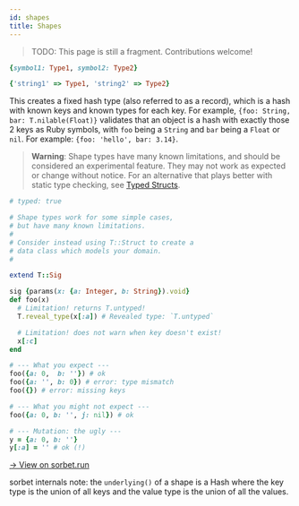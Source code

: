 ```yaml
---
id: shapes
title: Shapes
---
```


> TODO: This page is still a fragment. Contributions welcome!

```ruby
{symbol1: Type1, symbol2: Type2}

{'string1' => Type1, 'string2' => Type2}
```

This creates a fixed hash type (also referred to as a record), which is a hash with known keys and known types for each key. For example, `{foo: String, bar: T.nilable(Float)}` validates that an object is a hash with exactly those 2 keys as Ruby symbols, with `foo` being a `String` and `bar` being a `Float` or `nil`. For example: `{foo: 'hello', bar: 3.14}`.

> **Warning**: Shape types have many known limitations, and should be considered an experimental feature. They may not work as expected or change without notice. For an alternative that plays better with static type checking, see [Typed Structs](tstruct.md).

```ruby
# typed: true

# Shape types work for some simple cases,
# but have many known limitations.
#
# Consider instead using T::Struct to create a
# data class which models your domain.
#

extend T::Sig

sig {params(x: {a: Integer, b: String}).void}
def foo(x)
  # Limitation! returns T.untyped!
  T.reveal_type(x[:a]) # Revealed type: `T.untyped`

  # Limitation! does not warn when key doesn't exist!
  x[:c]
end

# --- What you expect ---
foo({a: 0,  b: ''}) # ok
foo({a: '', b: 0}) # error: type mismatch
foo({}) # error: missing keys

# --- What you might not expect ---
foo({a: 0, b: '', j: nil}) # ok

# --- Mutation: the ugly ---
y = {a: 0, b: ''}
y[:a] = '' # ok (!)
```

<a href="https://sorbet.run/#%23%20typed%3A%20true%0A%0A%23%20Shape%20types%20work%20for%20some%20simple%20cases%2C%0A%23%20but%20have%20many%20known%20limitations.%0A%23%0A%23%20Consider%20instead%20using%20T%3A%3AProps%20%2F%20T%3A%3AStruct%20to%20create%20a%0A%23%20data%20class%20which%20models%20your%20domain.%0A%23%0A%0Aextend%20T%3A%3ASig%0A%0Asig%20%7Bparams%28x%3A%20%7Ba%3A%20Integer%2C%20b%3A%20String%7D%29.void%7D%0Adef%20foo%28x%29%0A%20%20%23%20Limitation!%20returns%20T.untyped!%0A%20%20T.reveal_type%28x%5B%3Aa%5D%29%20%23%20Revealed%20type%3A%20%60T.untyped%60%0A%0A%20%20%23%20Limitation!%20does%20not%20warn%20when%20key%20doesn't%20exist!%0A%20%20x%5B%3Ac%5D%0Aend%0A%0A%23%20---%20What%20you%20expect%20---%0Afoo%28%7Ba%3A%200%2C%20%20b%3A%20''%7D%29%20%23%20ok%0Afoo%28%7Ba%3A%20''%2C%20b%3A%200%7D%29%20%23%20error%3A%20type%20mismatch%0Afoo%28%7B%7D%29%20%23%20error%3A%20missing%20keys%0A%0A%23%20---%20What%20you%20might%20not%20expect%20---%0Afoo%28%7Ba%3A%200%2C%20b%3A%20''%2C%20j%3A%20nil%7D%29%20%23%20ok%0A%0A%23%20---%20Mutation%3A%20the%20ugly%20---%0Ay%20%3D%20%7Ba%3A%200%2C%20b%3A%20''%7D%0Ay%5B%3Aa%5D%20%3D%20''%20%23%20ok%20%28!%29%0A">
  → View on sorbet.run
</a>

sorbet internals note: the `underlying()` of a shape is a Hash where the key type is the union of all keys and the value type is the union of all the values.
